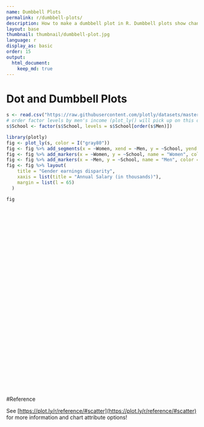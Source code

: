 ```yaml
---
name: Dumbbell Plots
permalink: r/dumbbell-plots/
description: How to make a dumbbell plot in R. Dumbbell plots show changes between two points in time or between two conditions.
layout: base
thumbnail: thumbnail/dumbbell-plot.jpg
language: r
display_as: basic
order: 15
output:
  html_document:
    keep_md: true
---
```



# Dot and Dumbbell Plots


```r
s <- read.csv("https://raw.githubusercontent.com/plotly/datasets/master/school_earnings.csv")
# order factor levels by men's income (plot_ly() will pick up on this ordering)
s$School <- factor(s$School, levels = s$School[order(s$Men)])

library(plotly)
fig <- plot_ly(s, color = I("gray80"))
fig <- fig %>% add_segments(x = ~Women, xend = ~Men, y = ~School, yend = ~School, showlegend = FALSE)
fig <- fig %>% add_markers(x = ~Women, y = ~School, name = "Women", color = I("pink"))
fig <- fig %>% add_markers(x = ~Men, y = ~School, name = "Men", color = I("blue"))
fig <- fig %>% layout(
    title = "Gender earnings disparity",
    xaxis = list(title = "Annual Salary (in thousands)"),
    margin = list(l = 65)
  )

fig
```

<div id="htmlwidget-a6720c2d2291b9259328" style="width:672px;height:480px;" class="plotly html-widget"></div>
<script type="application/json" data-for="htmlwidget-a6720c2d2291b9259328">{"x":{"visdat":{"162f64167a00":["function () ","plotlyVisDat"]},"cur_data":"162f64167a00","attrs":{"162f64167a00":{"color":["gray80"],"alpha_stroke":1,"sizes":[10,100],"spans":[1,20],"x":{},"y":{},"xend":{},"yend":{},"type":"scatter","mode":"lines","showlegend":false,"inherit":true},"162f64167a00.1":{"color":["pink"],"alpha_stroke":1,"sizes":[10,100],"spans":[1,20],"x":{},"y":{},"type":"scatter","mode":"markers","name":"Women","inherit":true},"162f64167a00.2":{"color":["blue"],"alpha_stroke":1,"sizes":[10,100],"spans":[1,20],"x":{},"y":{},"type":"scatter","mode":"markers","name":"Men","inherit":true}},"layout":{"margin":{"b":40,"l":65,"t":25,"r":10},"title":"Gender earnings disparity","xaxis":{"domain":[0,1],"automargin":true,"title":"Annual Salary (in thousands)"},"yaxis":{"domain":[0,1],"automargin":true,"title":"School","type":"category","categoryorder":"array","categoryarray":["UCLA","SoCal","Emory","Michigan","Berkeley","Brown","NYU","Notre Dame","Cornell","Tufts","Yale","Dartmouth","Chicago","Columbia","Duke","Georgetown","Princeton","U.Penn","Stanford","MIT","Harvard"]},"hovermode":"closest","showlegend":true},"source":"A","config":{"showSendToCloud":false},"data":[{"x":[94,152,null,96,151,null,112,165,null,92,141,null,90,137,null,78,118,null,94,131,null,76,112,null,79,114,null,86,119,null,93,124,null,84,114,null,67,94,null,73,100,null,80,107,null,62,84,null,72,92,null,71,88,null,68,82,null,64,78,null,72,81],"y":["MIT","MIT",null,"Stanford","Stanford",null,"Harvard","Harvard",null,"U.Penn","U.Penn",null,"Princeton","Princeton",null,"Chicago","Chicago",null,"Georgetown","Georgetown",null,"Tufts","Tufts",null,"Yale","Yale",null,"Columbia","Columbia",null,"Duke","Duke",null,"Dartmouth","Dartmouth",null,"NYU","NYU",null,"Notre Dame","Notre Dame",null,"Cornell","Cornell",null,"Michigan","Michigan",null,"Brown","Brown",null,"Berkeley","Berkeley",null,"Emory","Emory",null,"UCLA","UCLA",null,"SoCal","SoCal"],"type":"scatter","mode":"lines","showlegend":false,"marker":{"color":"rgba(204,204,204,1)","line":{"color":"rgba(204,204,204,1)"}},"textfont":{"color":"rgba(204,204,204,1)"},"error_y":{"color":"rgba(204,204,204,1)"},"error_x":{"color":"rgba(204,204,204,1)"},"line":{"color":"rgba(204,204,204,1)"},"xaxis":"x","yaxis":"y","frame":null},{"x":[94,96,112,92,90,78,94,76,79,86,93,84,67,73,80,62,72,71,68,64,72],"y":["MIT","Stanford","Harvard","U.Penn","Princeton","Chicago","Georgetown","Tufts","Yale","Columbia","Duke","Dartmouth","NYU","Notre Dame","Cornell","Michigan","Brown","Berkeley","Emory","UCLA","SoCal"],"type":"scatter","mode":"markers","name":"Women","marker":{"color":"rgba(255,192,203,1)","line":{"color":"rgba(255,192,203,1)"}},"textfont":{"color":"rgba(255,192,203,1)"},"error_y":{"color":"rgba(255,192,203,1)"},"error_x":{"color":"rgba(255,192,203,1)"},"line":{"color":"rgba(255,192,203,1)"},"xaxis":"x","yaxis":"y","frame":null},{"x":[152,151,165,141,137,118,131,112,114,119,124,114,94,100,107,84,92,88,82,78,81],"y":["MIT","Stanford","Harvard","U.Penn","Princeton","Chicago","Georgetown","Tufts","Yale","Columbia","Duke","Dartmouth","NYU","Notre Dame","Cornell","Michigan","Brown","Berkeley","Emory","UCLA","SoCal"],"type":"scatter","mode":"markers","name":"Men","marker":{"color":"rgba(0,0,255,1)","line":{"color":"rgba(0,0,255,1)"}},"textfont":{"color":"rgba(0,0,255,1)"},"error_y":{"color":"rgba(0,0,255,1)"},"error_x":{"color":"rgba(0,0,255,1)"},"line":{"color":"rgba(0,0,255,1)"},"xaxis":"x","yaxis":"y","frame":null}],"highlight":{"on":"plotly_click","persistent":false,"dynamic":false,"selectize":false,"opacityDim":0.2,"selected":{"opacity":1},"debounce":0},"shinyEvents":["plotly_hover","plotly_click","plotly_selected","plotly_relayout","plotly_brushed","plotly_brushing","plotly_clickannotation","plotly_doubleclick","plotly_deselect","plotly_afterplot","plotly_sunburstclick"],"base_url":"https://plot.ly"},"evals":[],"jsHooks":[]}</script>

#Reference

See [https://plot.ly/r/reference/#scatter](https://plot.ly/r/reference/#scatter) for more information and chart attribute options!
